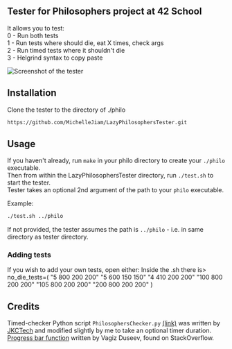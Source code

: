 ## Tester for Philosophers project at 42 School 

It allows you to test:  
 0 - Run both tests  
 1 - Run tests where should die, eat X times, check args  
 2 - Run timed tests where it shouldn't die  
 3 - Helgrind syntax to copy paste  

![Screenshot of the tester](https://i.imgur.com/cOCqfjZ.png)

## Installation
Clone the tester to the directory of ./philo 
```bash
https://github.com/MichelleJiam/LazyPhilosophersTester.git
```

## Usage

If you haven't already, run ```make``` in your philo directory to create your ```./philo``` executable.  
Then from within the LazyPhilosophersTester directory, run ```./test.sh``` to start the tester.  
Tester takes an optional 2nd argument of the path to your ```philo``` executable.  

Example:  
```bash
./test.sh ../philo
```
If not provided, the tester assumes the path is ```../philo``` - i.e. in same directory as tester directory.

### Adding tests
If you wish to add your own tests, open either:
Inside the .sh there is>
no_die_tests=(
		"5 800 200 200"
		"5 600 150 150"
		"4 410 200 200"
		"100 800 200 200"
		"105 800 200 200"
		"200 800 200 200"
	)



## Credits
Timed-checker Python script ```PhilosophersChecker.py``` [(link)](https://gist.github.com/jkctech/367fad4aa01c820ffb1b8d29d1ecaa4d) was written by [JKCTech](https://gist.github.com/jkctech) and modified slightly by me to take an optional timer duration.  
[Progress bar function](https://stackoverflow.com/a/52581824) written by Vagiz Duseev, found on StackOverflow.
